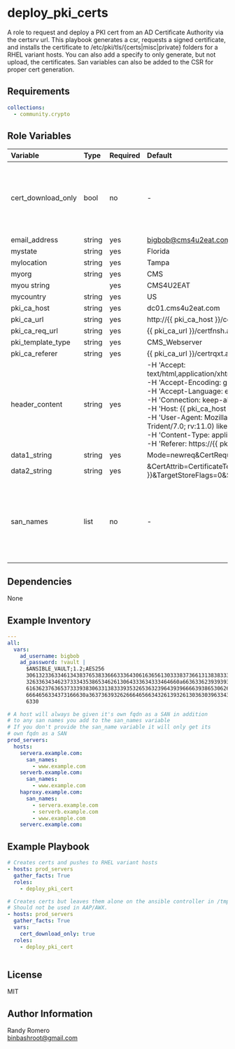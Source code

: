 deploy_pki_certs
=========

A role to request and deploy a PKI cert from an AD Certificate Authority via the certsrv url.  This playbook generates a csr, requests a signed certificate, and installs the certificate to /etc/pki/tls/{certs|misc|private} folders for a RHEL variant hosts. You can also add a specify to only generate, but not upload, the certificates.  San variables can also be added to the CSR for proper cert generation.

Requirements
------------
```yaml
collections:
  - community.crypto
```

Role Variables
--------------

| Variable | Type |Required | Default | Note |
|:---|:---|:---|:---|:---:|
| cert_download_only | bool | no | - | Allows for only generating a cert, but will not upload to a remote host |
| email_address | string |yes | bigbob@cms4u2eat.com| |
| mystate | string | yes | Florida | |
| mylocation | string | yes | Tampa | |
| myorg | string | yes | CMS | |
| myou string | | yes | CMS4U2EAT | |
| mycountry|string |  yes | US | |
| pki_ca_host | string | yes | dc01.cms4u2eat.com | |
| pki_ca_url | string | yes | http://{{ pki_ca_host }}/certsrv | |
| pki_ca_req_url | string | yes | {{ pki_ca_url }}/certfnsh.asp | |
| pki_template_type | string | yes | CMS_Webserver | |
| pki_ca_referer | string | yes | {{ pki_ca_url }}/certrqxt.asp | |
| header_content | string | yes | -H 'Accept: text/html,application/xhtml+xml,application/xml;q=0.9,*/*;q=0.8'<br> -H 'Accept-Encoding: gzip, deflate'<br> -H 'Accept-Language: en-US,en;q=0.5'<br> -H 'Connection: keep-alive'<br> -H 'Host: {{ pki_ca_host }}'<br> -H 'User-Agent: Mozilla/5.0 (Windows NT 6.3; WOW64; Trident/7.0; rv:11.0) like Gecko'<br> -H 'Content-Type: application/x-www-form-urlencoded'<br> -H 'Referer: https://{{ pki_ca_host }}/certsrv/certrqxt.asp'<br> | |
| data1_string | string | yes | Mode=newreq&CertRequest=| |
| data2_string | string | yes | &CertAttrib=CertificateTemplate:{{ pki_template_type }}&TargetStoreFlags=0&SaveCert=yes&ThumbPrint=| |
| san_names | list | no | - | A host will always be given its fqdn as a san name in addition to any others you provide |

Dependencies
------------

None

Example Inventory 
----------------
```yaml
---
all:
  vars:
    ad_username: bigbob
    ad_password: !vault |
      $ANSIBLE_VAULT;1.2;AES256
      30613233633461343837653833666333643061636561303338373661313838333565653635353162
      3263363434623733343538653462613064333634333464660a663633623939393439316636633863
      61636237636537333938306331383339353265363239643939666639386530626330633337633833
      6664656334373166630a363736393262666465663432613932613036303963343263623137386239
      6330

# A host will always be given it's own fqdn as a SAN in addition
# to any san names you add to the san_names variable
# If you don't provide the san_name variable it will only get its 
# own fqdn as a SAN 
prod_servers:
  hosts:
    servera.example.com:
      san_names:
        - www.example.com
    serverb.example.com:
      san_names:
        - www.example.com
    haproxy.example.com:
      san_names:
        - servera.example.com
        - serverb.example.com
        - www.example.com
    serverc.example.com:
```

Example Playbook
----------------
```yaml
# Creates certs and pushes to RHEL variant hosts
- hosts: prod_servers
  gather_facts: True  
  roles:  
    - deploy_pki_cert  

# Creates certs but leaves them alone on the ansible controller in /tmp
# Should not be used in AAP/AWX.
- hosts: prod_servers
  gather_facts: True  
  vars:
    cert_download_only: true
  roles:  
    - deploy_pki_cert  



```

License
-------
MIT

Author Information
------------------

Randy Romero  
binbashroot@gmail.com